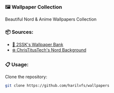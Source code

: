 ### 🖼️ Wallpaper Collection 

Beautiful Nord & Anime Wallpapers Collection

### 📦 Sources:
- [🎨 2SSK's Wallpaper Bank](https://github.com/2SSK/Wallpaper-Bank)
- [❄️ ChrisTitusTech's Nord Background](https://github.com/christitustech/nord-background)

### 📋 Usage:
Clone the repository:
 ```bash
 git clone https://github.com/harilvfs/wallpapers
 ```
